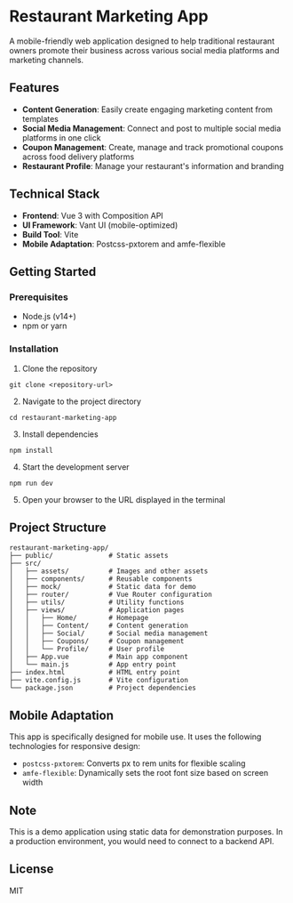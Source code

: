 # Restaurant Marketing App

A mobile-friendly web application designed to help traditional restaurant owners promote their business across various social media platforms and marketing channels.

## Features

- **Content Generation**: Easily create engaging marketing content from templates
- **Social Media Management**: Connect and post to multiple social media platforms in one click
- **Coupon Management**: Create, manage and track promotional coupons across food delivery platforms
- **Restaurant Profile**: Manage your restaurant's information and branding

## Technical Stack

- **Frontend**: Vue 3 with Composition API
- **UI Framework**: Vant UI (mobile-optimized)
- **Build Tool**: Vite
- **Mobile Adaptation**: Postcss-pxtorem and amfe-flexible

## Getting Started

### Prerequisites

- Node.js (v14+)
- npm or yarn

### Installation

1. Clone the repository
```
git clone <repository-url>
```

2. Navigate to the project directory
```
cd restaurant-marketing-app
```

3. Install dependencies
```
npm install
```

4. Start the development server
```
npm run dev
```

5. Open your browser to the URL displayed in the terminal

## Project Structure

```
restaurant-marketing-app/
├── public/              # Static assets
├── src/
│   ├── assets/          # Images and other assets
│   ├── components/      # Reusable components
│   ├── mock/            # Static data for demo
│   ├── router/          # Vue Router configuration
│   ├── utils/           # Utility functions
│   ├── views/           # Application pages
│   │   ├── Home/        # Homepage
│   │   ├── Content/     # Content generation
│   │   ├── Social/      # Social media management
│   │   ├── Coupons/     # Coupon management
│   │   └── Profile/     # User profile
│   ├── App.vue          # Main app component
│   └── main.js          # App entry point
├── index.html           # HTML entry point
├── vite.config.js       # Vite configuration
└── package.json         # Project dependencies
```

## Mobile Adaptation

This app is specifically designed for mobile use. It uses the following technologies for responsive design:

- `postcss-pxtorem`: Converts px to rem units for flexible scaling
- `amfe-flexible`: Dynamically sets the root font size based on screen width

## Note

This is a demo application using static data for demonstration purposes. In a production environment, you would need to connect to a backend API.

## License

MIT
